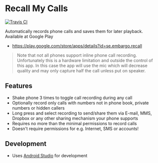 # Recall My Calls
[![Travis CI](https://travis-ci.org/mikljohansson/recall.svg?branch=master)](https://travis-ci.org/mikljohansson/recall)

Automatically records phone calls and saves them for later playback. Available at Google Play

* https://play.google.com/store/apps/details?id=se.embargo.recall

> Note that not all phones support inline phone call recording. Unfortunately this is a hardware limitation and outside the control of this app. In this case the app will use the mic which will decrease quality and may only capture half the call unless put on speaker.

## Features
* Shake phone 3 times to toggle call recording during any call
* Optionally record only calls with numbers not in phone book, private numbers or hidden callers
* Long press and select recording to send/share them via E-mail, MMS, Dropbox or any other sharing mechanism your phone supports
* Requires no more than the minimal permissions to record calls
* Doesn't require permissions for e.g. Internet, SMS or accounts!

## Development
* Uses [Android Studio](http://developer.android.com/tools/studio/index.html) for development
